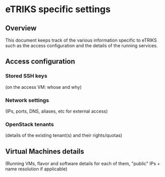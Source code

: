 # eTRIKS specific settings

## Overview

This document keeps track of the various information specific to eTRIKS such as the access configuration and the details of the running services.

## Access configuration

### Stored SSH keys

(on the access VM: whose and why)

### Network settings

(IPs, ports, DNS, aliases, etc for external access)

### OpenStack tenants

(details of the existing tenant(s) and their rights/quotas)

## Virtual Machines details

(Running VMs, flavor and software details for each of them, "public" IPs + name resolution if applicable)